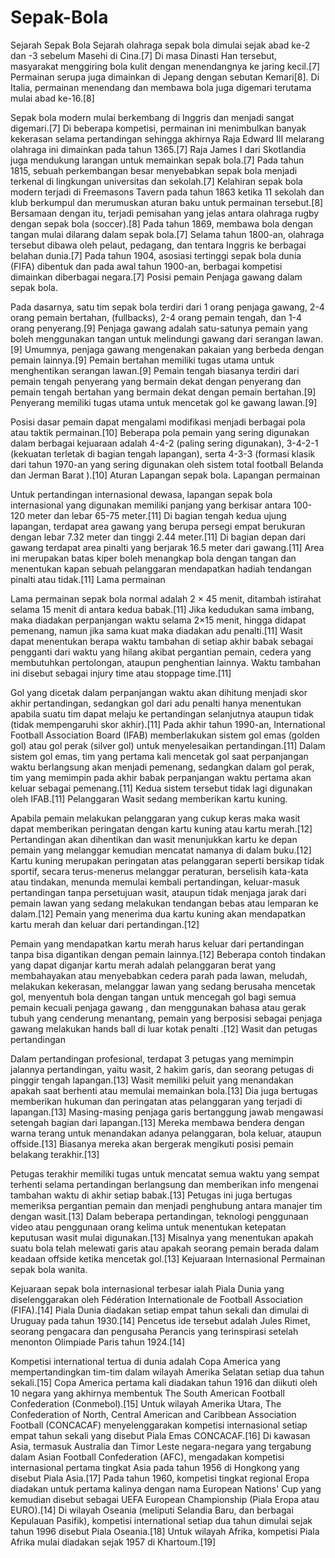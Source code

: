 # Sepak-Bola
Sejarah Sepak Bola
Sejarah olahraga sepak bola dimulai sejak abad ke-2 dan -3 sebelum Masehi di Cina.[7] Di masa Dinasti Han tersebut, masyarakat menggiring bola kulit dengan menendangnya ke jaring kecil.[7] Permainan serupa juga dimainkan di Jepang dengan sebutan Kemari[8]. Di Italia, permainan menendang dan membawa bola juga digemari terutama mulai abad ke-16.[8]

Sepak bola modern mulai berkembang di Inggris dan menjadi sangat digemari.[7] Di beberapa kompetisi, permainan ini menimbulkan banyak kekerasan selama pertandingan sehingga akhirnya Raja Edward III melarang olahraga ini dimainkan pada tahun 1365.[7] Raja James I dari Skotlandia juga mendukung larangan untuk memainkan sepak bola.[7] Pada tahun 1815, sebuah perkembangan besar menyebabkan sepak bola menjadi terkenal di lingkungan universitas dan sekolah.[7] Kelahiran sepak bola modern terjadi di Freemasons Tavern pada tahun 1863 ketika 11 sekolah dan klub berkumpul dan merumuskan aturan baku untuk permainan tersebut.[8] Bersamaan dengan itu, terjadi pemisahan yang jelas antara olahraga rugby dengan sepak bola (soccer).[8] Pada tahun 1869, membawa bola dengan tangan mulai dilarang dalam sepak bola.[7] Selama tahun 1800-an, olahraga tersebut dibawa oleh pelaut, pedagang, dan tentara Inggris ke berbagai belahan dunia.[7] Pada tahun 1904, asosiasi tertinggi sepak bola dunia (FIFA) dibentuk dan pada awal tahun 1900-an, berbagai kompetisi dimainkan diberbagai negara.[7]
Posisi pemain
Penjaga gawang dalam sepak bola.

Pada dasarnya, satu tim sepak bola terdiri dari 1 orang penjaga gawang, 2-4 orang pemain bertahan, (fullbacks), 2-4 orang pemain tengah, dan 1-4 orang penyerang.[9] Penjaga gawang adalah satu-satunya pemain yang boleh menggunakan tangan untuk melindungi gawang dari serangan lawan.[9] Umumnya, penjaga gawang mengenakan pakaian yang berbeda dengan pemain lainnya.[9] Pemain bertahan memiliki tugas utama untuk menghentikan serangan lawan.[9] Pemain tengah biasanya terdiri dari pemain tengah penyerang yang bermain dekat dengan penyerang dan pemain tengah bertahan yang bermain dekat dengan pemain bertahan.[9] Penyerang memiliki tugas utama untuk mencetak gol ke gawang lawan.[9]

Posisi dasar pemain dapat mengalami modifikasi menjadi berbagai pola atau taktik permainan.[10] Beberapa pola pemain yang sering digunakan dalam berbagai kejuaraan adalah 4-4-2 (paling sering digunakan), 3-4-2-1 (kekuatan terletak di bagian tengah lapangan), serta 4-3-3 (formasi klasik dari tahun 1970-an yang sering digunakan oleh sistem total football Belanda dan Jerman Barat ).[10]
Aturan
Lapangan sepak bola.
Lapangan permainan

Untuk pertandingan internasional dewasa, lapangan sepak bola internasional yang digunakan memiliki panjang yang berkisar antara 100-120 meter dan lebar 65-75 meter.[11] Di bagian tengah kedua ujung lapangan, terdapat area gawang yang berupa persegi empat berukuran dengan lebar 7.32 meter dan tinggi 2.44 meter.[11] Di bagian depan dari gawang terdapat area pinalti yang berjarak 16.5 meter dari gawang.[11] Area ini merupakan batas kiper boleh menangkap bola dengan tangan dan menentukan kapan sebuah pelanggaran mendapatkan hadiah tendangan pinalti atau tidak.[11]
Lama permainan

Lama permainan sepak bola normal adalah 2 × 45 menit, ditambah istirahat selama 15 menit di antara kedua babak.[11] Jika kedudukan sama imbang, maka diadakan perpanjangan waktu selama 2×15 menit, hingga didapat pemenang, namun jika sama kuat maka diadakan adu penalti.[11] Wasit dapat menentukan berapa waktu tambahan di setiap akhir babak sebagai pengganti dari waktu yang hilang akibat pergantian pemain, cedera yang membutuhkan pertolongan, ataupun penghentian lainnya. Waktu tambahan ini disebut sebagai injury time atau stoppage time.[11]

Gol yang dicetak dalam perpanjangan waktu akan dihitung menjadi skor akhir pertandingan, sedangkan gol dari adu penalti hanya menentukan apabila suatu tim dapat melaju ke pertandingan selanjutnya ataupun tidak (tidak mempengaruhi skor akhir).[11] Pada akhir tahun 1990-an, International Football Association Board (IFAB) memberlakukan sistem gol emas (golden gol) atau gol perak (silver gol) untuk menyelesaikan pertandingan.[11] Dalam sistem gol emas, tim yang pertama kali mencetak gol saat perpanjangan waktu berlangsung akan menjadi pemenang, sedangkan dalam gol perak, tim yang memimpin pada akhir babak perpanjangan waktu pertama akan keluar sebagai pemenang.[11] Kedua sistem tersebut tidak lagi digunakan oleh IFAB.[11]
Pelanggaran
Wasit sedang memberikan kartu kuning.

Apabila pemain melakukan pelanggaran yang cukup keras maka wasit dapat memberikan peringatan dengan kartu kuning atau kartu merah.[12] Pertandingan akan dihentikan dan wasit menunjukkan kartu ke depan pemain yang melanggar kemudian mencatat namanya di dalam buku.[12] Kartu kuning merupakan peringatan atas pelanggaran seperti bersikap tidak sportif, secara terus-menerus melanggar peraturan, berselisih kata-kata atau tindakan, menunda memulai kembali pertandingan, keluar-masuk pertandingan tanpa persetujuan wasit, ataupun tidak menjaga jarak dari pemain lawan yang sedang melakukan tendangan bebas atau lemparan ke dalam.[12] Pemain yang menerima dua kartu kuning akan mendapatkan kartu merah dan keluar dari pertandingan.[12]

Pemain yang mendapatkan kartu merah harus keluar dari pertandingan tanpa bisa digantikan dengan pemain lainnya.[12] Beberapa contoh tindakan yang dapat diganjar kartu merah adalah pelanggaran berat yang membahayakan atau menyebabkan cedera parah pada lawan, meludah, melakukan kekerasan, melanggar lawan yang sedang berusaha mencetak gol, menyentuh bola dengan tangan untuk mencegah gol bagi semua pemain kecuali penjaga gawang , dan menggunakan bahasa atau gerak tubuh yang cenderung menantang, pemain yang berposisi sebagai penjaga gawang melakukan hands ball di luar kotak penalti .[12]
Wasit dan petugas pertandingan

Dalam pertandingan profesional, terdapat 3 petugas yang memimpin jalannya pertandingan, yaitu wasit, 2 hakim garis, dan seorang petugas di pinggir tengah lapangan.[13] Wasit memiliki peluit yang menandakan apakah saat berhenti atau memulai memainkan bola.[13] Dia juga bertugas memberikan hukuman dan peringatan atas pelanggaran yang terjadi di lapangan.[13] Masing-masing penjaga garis bertanggung jawab mengawasi setengah bagian dari lapangan.[13] Mereka membawa bendera dengan warna terang untuk menandakan adanya pelanggaran, bola keluar, ataupun offside.[13] Biasanya mereka akan bergerak mengikuti posisi pemain belakang terakhir.[13]

Petugas terakhir memiliki tugas untuk mencatat semua waktu yang sempat terhenti selama pertandingan berlangsung dan memberikan info mengenai tambahan waktu di akhir setiap babak.[13] Petugas ini juga bertugas memeriksa pergantian pemain dan menjadi penghubung antara manajer tim dengan wasit.[13] Dalam beberapa pertandingan, teknologi penggunaan video atau penggunaan orang kelima untuk menentukan ketepatan keputusan wasit mulai digunakan.[13] Misalnya yang menentukan apakah suatu bola telah melewati garis atau apakah seorang pemain berada dalam keadaan offside ketika mencetak gol.[13]
Kejuaraan Internasional
Permainan sepak bola wanita.

Kejuaraan sepak bola internasional terbesar ialah Piala Dunia yang diselenggarakan oleh Fédération Internationale de Football Association (FIFA).[14] Piala Dunia diadakan setiap empat tahun sekali dan dimulai di Uruguay pada tahun 1930.[14] Pencetus ide tersebut adalah Jules Rimet, seorang pengacara dan pengusaha Perancis yang terinspirasi setelah menonton Olimpiade Paris tahun 1924.[14]

Kompetisi international tertua di dunia adalah Copa America yang mempertandingkan tim-tim dalam wilayah Amerika Selatan setiap dua tahun sekali.[15] Copa America pertama kali diadakan tahun 1916 dan diikuti oleh 10 negara yang akhirnya membentuk The South American Football Confederation (Conmebol).[15] Untuk wilayah Amerika Utara, The Confederation of North, Central American and Caribbean Association Football (CONCACAF) menyelenggarakan kompetisi internasional setiap empat tahun sekali yang disebut Piala Emas CONCACAF.[16] Di kawasan Asia, termasuk Australia dan Timor Leste negara-negara yang tergabung dalam Asian Football Confederation (AFC), mengadakan kompetisi internasional pertama tingkat Asia pada tahun 1956 di Hongkong yang disebut Piala Asia.[17] Pada tahun 1960, kompetisi tingkat regional Eropa diadakan untuk pertama kalinya dengan nama European Nations' Cup yang kemudian disebut sebagai UEFA European Championship (Piala Eropa atau EURO).[14] Di wilayah Oseania (meliputi Selandia Baru, dan berbagai Kepulauan Pasifik), kompetisi international setiap dua tahun dimulai sejak tahun 1996 disebut Piala Oseania.[18] Untuk wilayah Afrika, kompetisi Piala Afrika mulai diadakan sejak 1957 di Khartoum.[19]
